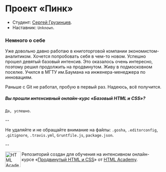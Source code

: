 # Проект «Пинк»

* Студент: [Сергей Грузинцев](https://htmlacademy.ru/profile/id95160).
* Наставник: `Unknown`.

### Немного о себе
Уже довольно давно работаю в книготорговой компании экономистом-аналитиком. Хочется попробовать себя в чем-то новом. Успешно прошел девятый базовый интенсив. Это оказалось очень интересно, поэтому решил продолжить на продвинутом. Живу в подмосковном поселке. Учился в МГТУ им.Баумана на инженера-менеджера по инновациям.

Раньше с Git не работал, пробую в первый раз. Надеюсь, всё получится.

##### Вы прошли интенсивный онлайн-курс «Базовый HTML и CSS»?
`Да, успешно`.

--

Не удаляйте и не обращайте внимание на файлы: `.gosha`, `.editorconfig`, `.gitignore`, `.travis.yml`, `Gruntfile.js`, `package.json`.

--

<a href="https://htmlacademy.ru/advanced_intensive"><img align="left" width="50" height="50" title="HTML Academy" src="https://htmlacademy.ru/static/img/logo-github.svg"></a>

Репозиторий создан для обучения на интенсивном онлайн-курсе «[Продвинутый HTML и CSS](https://htmlacademy.ru/advanced_intensive)» от [HTML Academy](https://htmlacademy.ru).
